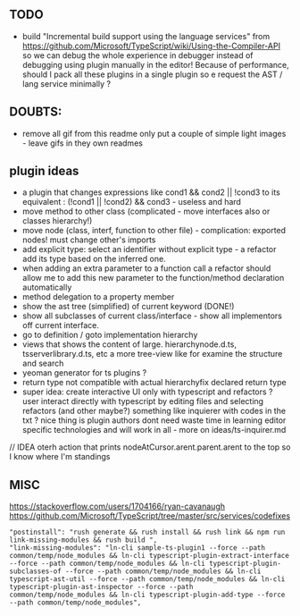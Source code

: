 
## TODO
  
 * build "Incremental build support using the language services" from https://github.com/Microsoft/TypeScript/wiki/Using-the-Compiler-API so we can debug the whole experience in debugger instead of debugging using plugin manually in the editor!
 Because of performance, should I pack all these plugins in a single plugin so e request the AST / lang service minimally ?
  
  
 ## DOUBTS:


  * remove all gif from this readme only put a couple of simple light images - leave gifs in they own readmes
  
  
  
## plugin ideas

* a plugin that changes expressions like cond1 && cond2 || !cond3 to its equivalent : (!cond1 || !cond2) && cond3 - useless and hard
* move method to other class (complicated - move interfaces also or classes hierarchy!)
* move node (class, interf, function to other file) - complication: exported nodes! must change other's imports
* add explicit type: select an identifier without explicit type - a refactor add its type based on the inferred one. 
* when adding an extra parameter to a function call a refactor should allow me to add this new parameter to the function/method declaration automatically
* method delegation to a property member
* show the ast tree (simplified) of current keyword (DONE!)
* show all subclasses of current class/interface - show all implementors off current interface. 
* go to definition / goto implementation hierarchy
* views that shows the content of large. hierarchynode.d.ts, tsserverlibrary.d.ts, etc a more tree-view like for examine the structure and search
* yeoman generator for ts plugins ? 
* return type not compatible with actual hierarchyfix declared return type
* super idea: create interactive UI only with typescript and refactors ? user interact directly with typescript by editing files and selecting refactors (and other maybe?)  something like inquierer with codes in the txt ? nice thing is plugin authors dont need waste time in learning editor specific technologies and will work in all - more on ideas/ts-inquirer.md

// IDEA oterh action that prints nodeAtCursor.arent.parent.arent to the top so I know where I'm standings
  
  
  
  
## MISC 


https://stackoverflow.com/users/1704166/ryan-cavanaugh
https://github.com/Microsoft/TypeScript/tree/master/src/services/codefixes



    "postinstall": "rush generate && rush install && rush link && npm run link-missing-modules && rush build ",
    "link-missing-modules": "ln-cli sample-ts-plugin1 --force --path common/temp/node_modules && ln-cli typescript-plugin-extract-interface --force --path common/temp/node_modules && ln-cli typescript-plugin-subclasses-of --force --path common/temp/node_modules && ln-cli typescript-ast-util --force --path common/temp/node_modules && ln-cli typescript-plugin-ast-inspector --force --path common/temp/node_modules && ln-cli typescript-plugin-add-type --force --path common/temp/node_modules",
